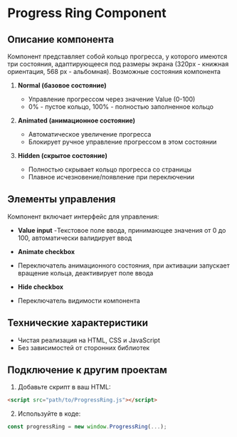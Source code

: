 # Progress Ring Component

## Описание компонента

Компонент представляет собой кольцо прогресса, у которого имеются три состояния, адаптирующееся под размеры экрана (320px - книжная ориентация, 568 px - альбомная). Возможные состояния компонента

1. **Normal (базовое состояние)**
    - Управление прогрессом через значение Value (0-100)
    - 0% - пустое кольцо, 100% - полностью заполненное кольцо

2. **Animated (анимационное состояние)**
    - Автоматическое увеличение прогресса 
    - Блокирует ручное управление прогрессом в этом состоянии

3. **Hidden (скрытое состояние)**
    - Полностью скрывает кольцо прогресса со страницы
    - Плавное исчезновение/появление при переключении

## Элементы управления

Компонент включает интерфейс для управления:

- **Value input**
-Текстовое поле ввода, принимающее значения от 0 до 100, автоматически валидирует ввод


- **Animate checkbox**
- Переключатель анимационного состояния, при активации запускает вращение кольца, деактивирует поле ввода 

- **Hide checkbox**
- Переключатель видимости компонента

## Технические характеристики

- Чистая реализация на HTML, CSS и JavaScript
- Без зависимостей от сторонних библиотек

## Подключение к другим проектам

1. Добавьте скрипт в ваш HTML:
```html
<script src="path/to/ProgressRing.js"></script>
```

2. Используйте в коде:
```javascript
const progressRing = new window.ProgressRing(...);
```
